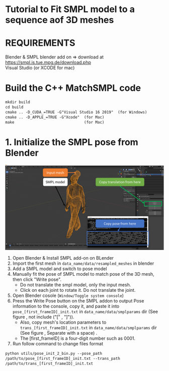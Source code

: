 # Tutorial to Fit SMPL model to a sequence aof 3D meshes

# REQUIREMENTS
Blender & SMPL blender add on => download at https://smpl.is.tue.mpg.de/download.php  
Visual Studio (or XCODE for mac)  

# Build the C++ MatchSMPL code
```
mkdir build  
cd build  
cmake .. -D_CUDA_=TRUE -G"Visual Studio 16 2019"  (for Windows)
cmake .. -D_APPLE_=TRUE -G"Xcode"  (for Mac)
make                               (for Mac)
```

# 1. Initialize the SMPL pose from Blender  
<img src="readme_img/example.png" width="640px">  

1. Open Blender & Install SMPL add-on on BLender    
2. Import the first mesh in ```data_name/data/resampled_meshes``` in blender    
3. Add a SMPL model and switch to pose model  
4. Manually fit the pose of SMPL model to match pose of the 3D mesh, then click "Write pose".    
    - Do not translate the smpl model, only the input mesh.  
    - Click on each joint to rotate it. Do not translate the joint.  
5. Open Blender cosole (```Window/Toggle system console```)
6. Press the Write Pose button on the SMPL addon to output Pose information to the console, copy it, and paste it into ```pose_[first_frameID]_init.txt``` in ```data_name/data/smplparams``` dir (See figure , not include ("[" , "]")).   
    - Also, copy mesh's location parameters to ```trans_[first_frameID]_init.txt``` in ```data_name/data/smplparams``` dir (See figure , Separate with a space) .  
    - The [first_frameID] is a four-digit number such as 0001.
7. Run follow command to change files format

```
python utils/pose_init_2_bin.py --pose_path /path/to/pose_[first_frameID]_init.txt --trans_path  /path/to/trans_[first_frameID]_init.txt 
```

<!-- 
# 2. Run "Refine_FitSMPL_Scan.py" script first
For initialization , Run following command  
```
python Refine_FitSMPL_Scan.py --path /path/to/<data_set> --init_flg True --start_id 1 --resampled_flg True
```

&nbsp;&nbsp;&nbsp;After this command , Check if "pose_[first_frameID].bininput.ply" and "pose_[first_frameID].binfitted.obj" are in the same position.  
   

# 3. Run "Refine_FitSMPL_Scan.py" script for all meshes.
For following mesh, Run following command  
```
python Refine_FitSMPL_Scan.py --path /path/to/<data_set> --size <data_size> --init_flg False --start_id 1 --resampled_flg True
```
-->